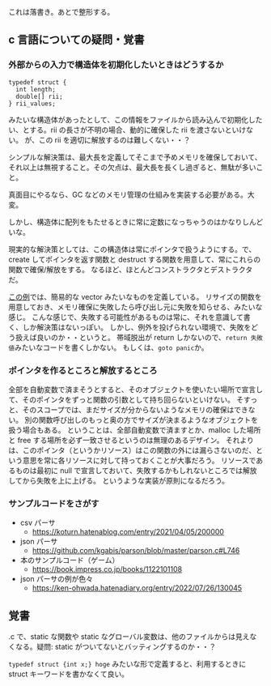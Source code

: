 これは落書き。あとで整形する。

## c 言語についての疑問・覚書

### 外部からの入力で構造体を初期化したいときはどうするか

```
typedef struct {
  int length;
  double[] rii;
} rii_values;
```

みたいな構造体があったとして、この情報をファイルから読み込んで初期化したい、とする。rii の長さが不明の場合、動的に確保した rii を渡さないといけない。
が、この rii を適切に解放するのは難しくない・・？

シンプルな解決策は、最大長を定義してそこまで予めメモリを確保しておいて、それ以上は無視すること。その欠点は、最大長を長くし過ぎると、無駄が多いこと。

真面目にやるなら、GC などのメモリ管理の仕組みを実装する必要がある。大変。

しかし、構造体に配列をもたせるときに常に定数になっちゃうのはかなりしんどいな。

現実的な解決策としては、この構造体は常にポインタで扱うようにする。で、create してポインタを返す関数と destruct する関数を用意して、常にこれらの関数で確保/解放をする。
なるほど、ほとんどコンストラクタとデストラクタだ。

[この例](https://github.com/kgabis/parson/blob/ba29f4eda9ea7703a9f6a9cf2b0532a2605723c3/parson.c#L746)では、簡易的な vector みたいなものを定義している。
リサイズの関数を用意しておき、メモリ確保に失敗したら呼び出し元に失敗を知らせる、みたいな感じ。
こんな感じで、失敗する可能性があるものは常に、それを意識して書く、しか解決策はないっぽい。
しかし、例外を投げられない環境で、失敗をどう扱えば良いのか・・というと。
帯域脱出が return しかないので、`return 失敗値`みたいなコードを書くしかない。
もしくは、`goto panic`か。

### ポインタを作るところと解放するところ

全部を自動変数で済まそうとすると、そのオブジェクトを使いたい場所で宣言して、そのポインタをずっと関数の引数として持ち回らないといけない。
そすっと、そのスコープでは、まだサイズが分からないようなメモリの確保はできない。
別の関数呼び出しのもっと奥の方でサイズが決まるようなオブジェクトを扱う場合もある。
ということは、全部自動変数で済ますとか、malloc した場所と free する場所を必ず一致させるというのは無理のあるデザイン。
それよりは、このポインタ（というかリソース）はこの関数の外には漏らさないのだ、という意思を常に各リソースに対して持っておくことが大事だろう。
リソースであるものは最初に null で宣言しておいて、失敗するかもしれないところでは解放してから失敗を上に上げる。
というような実装が原則になるだろう。

### サンプルコードをさがす

- csv パーサ
  - https://koturn.hatenablog.com/entry/2021/04/05/200000
- json パーサ
  - https://github.com/kgabis/parson/blob/master/parson.c#L746
- 本のサンプルコード（ゲーム）
  - https://book.impress.co.jp/books/1122101108
- json パーサの例が色々
  - https://ken-ohwada.hatenadiary.org/entry/2022/07/26/130045

## 覚書

.c で、static な関数や static なグローバル変数は、他のファイルからは見えなくなる。疑問: static がついてないとバッティングするのか・・？

`typedef struct {int x;} hoge` みたいな形で定義すると、利用するときに struct キーワードを書かなくて良い。
